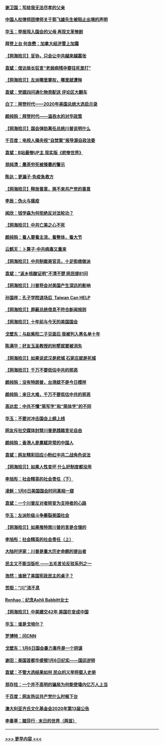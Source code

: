 #### [谢卫国：写给我无法尽孝的父亲](../pages/nsc993/n12720325.md?t=01300451) 
#### [中国人权律师团律师关于郭飞雄先生被阻止出境的声明](../pages/nsc993/n12720203.md?t=01300451) 
#### [华玉：举报闯入国会的父母 再现文革惨剧](../pages/nsc993/n12719070.md?t=01300451) 
#### [拜登上台 何良懋：加拿大经济雪上加霜](../pages/nsc993/n12718943.md?t=01300451) 
#### [【网海拾贝】妥协，只会让中共越来越嚣张](../pages/nsc993/n12717392.md?t=01300451) 
#### [袁斌：信访局长狂言“老弱病残孕要往死里打”](../pages/nsc993/n12717343.md?t=01300451) 
#### [【网海拾贝】左派哪里掌权，哪里就遭殃](../pages/nsc993/n12715009.md?t=01300451) 
#### [袁斌：党媒四问通化物资配送 评论区大翻车](../pages/nsc993/n12714950.md?t=01300451) 
#### [白丁：拜登时代——2020年美国总统大选启示录](../pages/nsc993/n12714920.md?t=01300451) 
#### [颜纯钩：拜登时代——温吞水的对华政策](../pages/nsc993/n12713245.md?t=01300451) 
#### [【网海拾贝】国会弹劾离任总统川普说明什么](../pages/nsc993/n12712816.md?t=01300451) 
#### [千百度：电视人揭央视“自焚案”报导源自政法委](../pages/nsc993/n12709760.md?t=01300451) 
#### [袁斌：B站最惨UP主 现实版《悲惨世界》](../pages/nsc993/n12709686.md?t=01300451) 
#### [郑纯清：墨茶穷死被搽墨的警示](../pages/nsc993/n12709262.md?t=01300451) 
#### [陈达：更漏子·免疫急救方](../pages/nsc993/n12709244.md?t=01300451) 
#### [【网海拾贝】释放善意，换不来共产党的善意](../pages/nsc993/n12708361.md?t=01300451) 
#### [李辰：伪火与瘟疫](../pages/nsc993/n12707981.md?t=01300451) 
#### [闻欣：钱学森为何拒绝反对法轮功？](../pages/nsc993/n12707407.md?t=01300451) 
#### [【网海拾贝】中共亡美之心不死](../pages/nsc993/n12707621.md?t=01300451) 
#### [颜纯钩：看人要看主流，看整体，看大节](../pages/nsc993/n12707536.md?t=01300451) 
#### [云鹤天：卜算子‧中共病毒又重来](../pages/nsc993/n12707408.md?t=01300451) 
#### [【网海拾贝】中共制裁美官员，十足街痞做派](../pages/nsc993/n12705115.md?t=01300451) 
#### [袁斌：“返乡核酸证明”不清不楚 网民提81问](../pages/nsc993/n12704982.md?t=01300451) 
#### [【网海拾贝】川普将会对美国产生深远的影响](../pages/nsc993/n12703045.md?t=01300451) 
#### [孙国祥：孔子学院退场后  Taiwan Can HELP](../pages/nsc993/n12702430.md?t=01300451) 
#### [【网海拾贝】屏蔽总统信息不符合新闻规则](../pages/nsc993/n12699998.md?t=01300451) 
#### [【网海拾贝】十年前与今天的美国国会](../pages/nsc993/n12696993.md?t=01300451) 
#### [戈壁东：与赵紫阳二子见面后 我被列入黑名单十年](../pages/nsc993/n12696215.md?t=01300451) 
#### [陈满华：好友玉圣教授的别墅就要被消失](../pages/nsc993/n12695411.md?t=01300451) 
#### [【网海拾贝】如果说武汉是悲城 石家庄就是死城](../pages/nsc993/n12694589.md?t=01300451) 
#### [【网海拾贝】千万不要低估中共的邪恶](../pages/nsc993/n12692771.md?t=01300451) 
#### [颜纯钩：没有特朗普，台港就不是今日模样](../pages/nsc993/n12692678.md?t=01300451) 
#### [颜纯钩：来日大难，千万不要低估中共的邪恶](../pages/nsc993/n12692080.md?t=01300451) 
#### [高达宏：中共不懂“简写字”和“简体字”的不同](../pages/nsc993/n12692068.md?t=01300451) 
#### [华玉：不要对冲击国会上纲上线](../pages/nsc993/n12689948.md?t=01300451) 
#### [网友斥社交媒体封禁川普是践踏言论自由](../pages/nsc993/n12687482.md?t=01300451) 
#### [颜纯钩：香港人是禀赋异常的中国人](../pages/nsc993/n12685142.md?t=01300451) 
#### [袁斌：网友精彩回应小粉红中共二战角色说法](../pages/nsc993/n12684994.md?t=01300451) 
#### [【网海拾贝】如果人性变坏 什么好制度都没用](../pages/nsc993/n12683000.md?t=01300451) 
#### [李旭彤：社会精英的社会责任（下）](../pages/nsc993/n12680604.md?t=01300451) 
#### [凌稣：1月6日美国国会时间真相一窥](../pages/nsc993/n12682780.md?t=01300451) 
#### [袁斌：一个川普反对者转变为支持者的心路](../pages/nsc993/n12682700.md?t=01300451) 
#### [华玉：左派阶级斗争撕裂美国社会](../pages/nsc993/n12681226.md?t=01300451) 
#### [【网海拾贝】如果推特禁川普的言是合理的](../pages/nsc993/n12681232.md?t=01300451) 
#### [李旭彤：社会精英的社会责任（上）](../pages/nsc993/n12680501.md?t=01300451) 
#### [大陆时评家：川普是重大历史命题的提出者](../pages/nsc993/n12679904.md?t=01300451) 
#### [民主又不能当饭吃 ——五毛言论反驳系列之一](../pages/nsc993/n12679877.md?t=01300451) 
#### [浩然：谁掀了美国宪政民主的桌子？](../pages/nsc993/n12679850.md?t=01300451) 
#### [苦胆：“川”流不息](../pages/nsc993/n12678388.md?t=01300451) 
#### [Renhao：纪念Ashli Babbitt女士](../pages/nsc993/n12678359.md?t=01300451) 
#### [【网海拾贝】中美建交42年 美国在变成中国](../pages/nsc993/n12678324.md?t=01300451) 
#### [华玉：谁是戈培尔？](../pages/nsc993/n12677515.md?t=01300451) 
#### [罗博特：问CNN](../pages/nsc993/n12677172.md?t=01300451) 
#### [戈壁东：1月6日国会暴力事件是一个阴谋](../pages/nsc993/n12674639.md?t=01300451) 
#### [谢田：美国首都华盛顿1月6日纪实——国运逆转](../pages/nsc993/n12673190.md?t=01300451) 
#### [袁斌：不管大选结果如何 民众的义举将载入史册](../pages/nsc993/n12672787.md?t=01300451) 
#### [郑存柱：一个并不高明的骗局为何能使墙内亿万人上当](../pages/nsc993/n12671449.md?t=01300451) 
#### [千百度：网友热议共产党什么时候下台](../pages/nsc993/n12670442.md?t=01300451) 
#### [澳大利亚齐氏文化基金会2020年第13届公告](../pages/nsc993/n12670273.md?t=01300451) 
#### [李春草：踏莎行 · 末日的世界（两首）](../pages/nsc993/n12670253.md?t=01300451) 

----
#### [ >>> 更早内容 <<< ](../indexes/nsc993-earlier.md)
